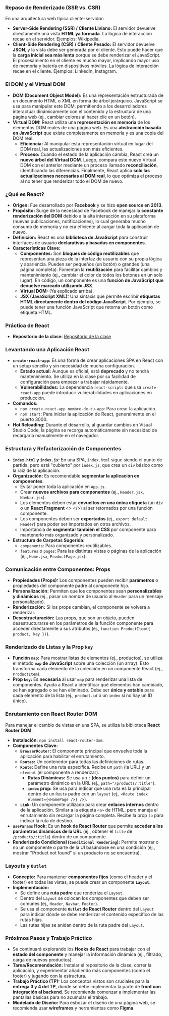 ### Repaso de Renderizado (SSR vs. CSR)
En una arquitectura web típica cliente-servidor:
*   **Server-Side Rendering (SSR) / Cliente Liviano:** El servidor devuelve directamente una vista **HTML ya formada**. La lógica de interacción recae en el servidor. Ejemplos: Wikipedia.
*   **Client-Side Rendering (CSR) / Cliente Pesado:** El servidor devuelve **JSON**, y la vista debe ser generada por el cliente. Esto puede hacer que la **carga inicial sea más lenta** porque se debe renderizar el JavaScript. El procesamiento en el cliente es mucho mayor, implicando mayor uso de memoria y batería en dispositivos móviles. La lógica de interacción recae en el cliente. Ejemplos: LinkedIn, Instagram.

### El DOM y el Virtual DOM
*   **DOM (Document Object Model):** Es una representación estructurada de un documento HTML o XML en forma de árbol jerárquico. JavaScript se usa para manipular este DOM, permitiendo a los desarrolladores interactuar dinámicamente con el contenido y la estructura de una página web (ej., cambiar colores al hacer clic en un botón).
*   **Virtual DOM:** React utiliza una **representación en memoria** de los elementos DOM reales de una página web. Es una **abstracción basada en JavaScript** que existe completamente en memoria y es una copia del DOM real.
    *   **Eficiencia:** Al manipular esta representación virtual en lugar del DOM real, las actualizaciones son más eficientes.
    *   **Proceso:** Cuando el estado de la aplicación cambia, React crea un **nuevo árbol del Virtual DOM**. Luego, compara este nuevo Virtual DOM con el anterior mediante un proceso llamado **reconciliación**, identificando las diferencias. Finalmente, React aplica **solo las actualizaciones necesarias al DOM real**, lo que optimiza el proceso al no tener que renderizar todo el DOM de nuevo.

### ¿Qué es React?
*   **Origen:** Fue desarrollado por **Facebook** y se hizo **open source en 2013**.
*   **Propósito:** Surge de la necesidad de Facebook de manejar la **constante renderización del DOM** debido a la alta interacción en su plataforma (nuevas publicaciones, notificaciones), lo cual generaba mucho consumo de memoria y no era eficiente al cargar toda la aplicación de nuevo.
*   **Definición:** React es una **biblioteca de JavaScript** para construir interfaces de usuario **declarativas y basadas en componentes**.
*   **Características Clave:**
    *   **Componentes:** Son **bloques de código reutilizables** que representan una pieza de la interfaz de usuario con su propia lógica y apariencia. Pueden ser pequeños (un botón) o grandes (una página completa). Fomentan la **reutilización** para facilitar cambios y mantenimiento (ej., cambiar el color de todos los botones en un solo lugar). En código, un componente es una **función de JavaScript que devuelve marcado utilizando JSX**.
    *   **Virtual DOM:** (Ya explicado arriba).
    *   **JSX (JavaScript XML):** Una sintaxis que permite escribir **etiquetas HTML directamente dentro del código JavaScript**. Por ejemplo, se puede tener una función JavaScript que retorna un botón como etiqueta HTML.


### Práctica de React
* **Repositorio de la clase:** [Repositorio de la clase](https://github.com/ddso-utn/esto-es-happy-new-year)

### Levantando una Aplicación React
*   **`create-react-app`:** Es una forma de crear aplicaciones SPA en React con un setup sencillo y sin necesidad de mucha configuración.
    *   **Estado actual:** Aunque es oficial, está **deprecado** y no tendrá mantenimiento. Se utiliza en la clase por su facilidad de configuración para empezar a trabajar rápidamente.
    *   **Vulnerabilidades:** La dependencia `react-scripts` que usa `create-react-app` puede introducir vulnerabilidades en aplicaciones en producción.
*   **Comandos:**
    *   `npx create-react-app nombre-de-tu-app`: Para crear la aplicación.
    *   `npm start`: Para iniciar la aplicación de React, generalmente en el puerto 3000.
*   **Hot Reloading:** Durante el desarrollo, al guardar cambios en Visual Studio Code, la página se recarga automáticamente sin necesidad de recargarla manualmente en el navegador.

### Estructura y Refactorización de Componentes
*   **`index.html` y `index.js`:** En una SPA, `index.html` sigue siendo el punto de partida, pero está "cubierto" por `index.js`, que crea un `div` básico como la raíz de la aplicación.
*   **Organización:** Es recomendable **segmentar la aplicación en componentes**.
    *   Evitar poner toda la aplicación en `App.js`.
    *   Crear **nuevos archivos para componentes** (ej., `Header.jsx`, `Navbar.jsx`).
    *   Los elementos deben estar **envueltos en una única etiqueta** (un `div` o un **React Fragment** <> &lt;/&gt;) al ser retornados por una función componente.
    *   Los componentes deben ser **exportados** (ej., `export default Header`) para poder ser importados en otros archivos.
    *   Importancia de **segmentar también el CSS** por componente para mantenerlo más organizado y personalizado.
*   **Estructura de Carpetas Sugerida:**
    *   `components`: Para componentes reutilizables.
    *   `features` o `pages`: Para las distintas vistas o páginas de la aplicación (ej., `Home.jsx`, `ProductPage.jsx`).

### Comunicación entre Componentes: Props
*   **Propiedades (Props):** Los componentes pueden recibir **parámetros** o propiedades del componente padre al componente hijo.
*   **Personalización:** Permiten que los componentes sean **personalizables y dinámicos** (ej., pasar un nombre de usuario al `Header` para un mensaje personalizado).
*   **Renderización:** Si los props cambian, el componente se volverá a renderizar.
*   **Desestructuración:** Las props, que son un objeto, pueden desestructurarse en los parámetros de la función componente para acceder directamente a sus atributos (ej., `function ProductItem({ product, key })`).

### Renderizado de Listas y la Prop `key`
*   **Función `map`:** Para mostrar listas de elementos (ej., productos), se utiliza el método **`map` de JavaScript** sobre una colección (un array). Esto transforma cada elemento de la colección en un componente React (ej., `ProductItem`).
*   **Prop `key`:** Es **necesaria** al usar `map` para renderizar una lista de componentes. Ayuda a React a identificar qué elementos han cambiado, se han agregado o se han eliminado. Debe ser **única y estable** para cada elemento de la lista (ej., `product.id` o un `index` si no hay un ID único).

### Enrutamiento con React Router DOM
Para manejar el cambio de vistas en una SPA, se utiliza la biblioteca **React Router DOM**.
*   **Instalación:** `npm install react-router-dom`.
*   **Componentes Clave:**
    *   **`BrowserRouter`:** El componente principal que envuelve toda la aplicación para habilitar el enrutamiento.
    *   **`Routes`:** Un contenedor para todas las definiciones de rutas.
    *   **`Route`:** Define una ruta específica. Recibe un `path` (la URL) y un `element` (el componente a renderizar).
        *   **Rutas Dinámicas:** Se usa un **`:` (dos puntos)** para definir un parámetro dinámico en la URL (ej., `path="/products/:title"`).
        *   **`index` prop:** Se usa para indicar que una ruta es la principal dentro de un `Route` padre con un `layout` (ej., `<Route index element={<HomePage />} />`).
    *   **`Link`:** Un componente utilizado para crear **enlaces internos** dentro de la aplicación. Similar a la etiqueta `<a>` de HTML, pero maneja el enrutamiento sin recargar la página completa. Recibe la prop `to` para indicar la ruta de destino.
*   **`useParams` Hook:** Es un **hook de React Router** que permite **acceder a los parámetros dinámicos de la URL** (ej., obtener el `title` de `/products/:title`) dentro de un componente.
*   **Renderizado Condicional (`Conditional Rendering`):** Permite mostrar o no un componente o parte de la UI basándose en una condición (ej., mostrar "Product not found" si un producto no se encuentra).

### Layouts y `Outlet`
*   **Concepto:** Para mantener **componentes fijos** (como el header y el footer) en todas las vistas, se puede crear un componente **`Layout`**.
*   **Implementación:**
    *   Se define una **ruta padre** que renderiza el `Layout`.
    *   Dentro del `Layout` se colocan los componentes que deben ser comunes (ej., `Header`, `Navbar`, `Footer`).
    *   Se usa el componente **`Outlet` de React Router** dentro del `Layout` para indicar dónde se debe renderizar el contenido específico de las rutas hijas.
    *   Las rutas hijas se anidan dentro de la ruta padre del `Layout`.

### Próximos Pasos y Trabajo Práctico
*   Se continuará explorando los **Hooks de React** para trabajar con el **estado del componente** y manejar la información dinámica (ej., filtrado, carga de nuevos productos).
*   **Tarea/Recomendación:** Instalar el repositorio de la clase, correr la aplicación, y experimentar añadiendo más componentes (como el footer) y jugando con la estructura.
*   **Trabajo Práctico (TP):** Los conceptos vistos son cruciales para la **entrega 3 y 4 del TP**, donde se debe implementar la parte de **front con integración al backend**. Se recomienda comenzar a implementar las pantallas básicas para no acumular el trabajo.
*   **Modelado de Diseño:** Para esbozar el diseño de una página web, se recomienda usar **wireframes** y herramientas como **Figma**.